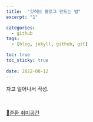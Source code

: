```yaml
---
title:  "깃허브 블로그 만드는 법"
excerpt: "1"

categories:
  - github
tags:
  - [blog, jekyll, github, git]

toc: true
toc_sticky: true
 
date: 2022-08-12
---
```


자고 일어나서 작성.


<br>

[🤖준환 취미공간](https://discord.gg/zkzk5xtm)
